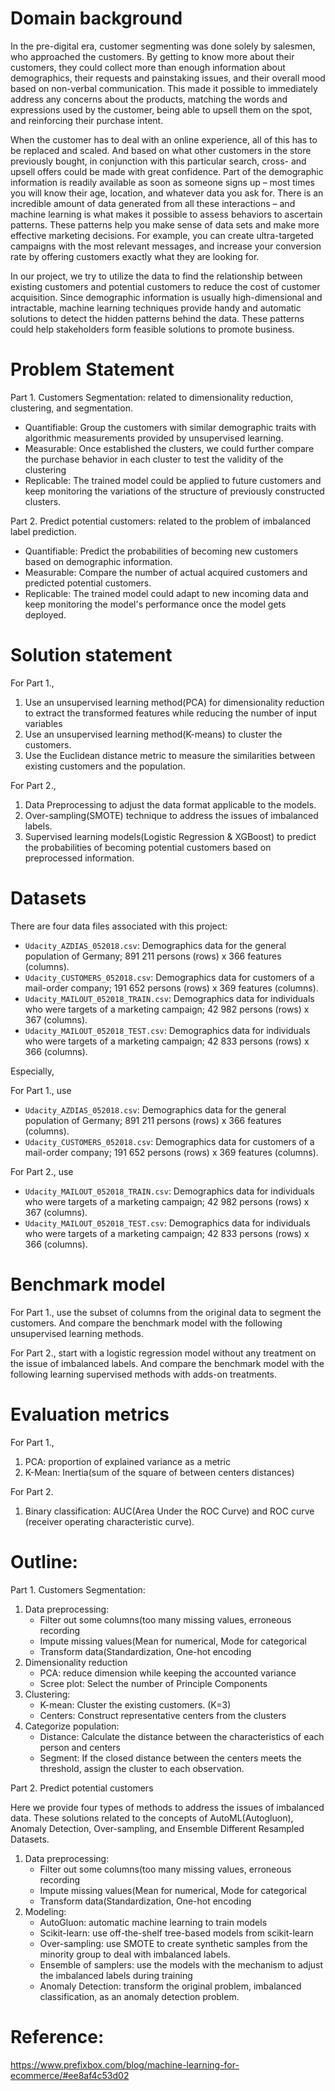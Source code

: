 # Domain background
In the pre-digital era, customer segmenting was done solely by salesmen, who approached the customers. By getting to know more about their customers, they could collect more than enough information about demographics, their requests and painstaking issues, and their overall mood based on non-verbal communication. This made it possible to immediately address any concerns about the products, matching the words and expressions used by the customer, being able to upsell them on the spot, and reinforcing their purchase intent. 

When the customer has to deal with an online experience, all of this has to be replaced and scaled. And based on what other customers in the store previously bought, in conjunction with this particular search, cross- and upsell offers could be made with great confidence. Part of the demographic information is readily available as soon as someone signs up – most times you will know their age, location, and whatever data you ask for. There is an incredible amount of data generated from all these interactions – and machine learning is what makes it possible to assess behaviors to ascertain patterns. These patterns help you make sense of data sets and make more effective marketing decisions. For example, you can create ultra-targeted campaigns with the most relevant messages, and increase your conversion rate by offering customers exactly what they are looking for.

In our project, we try to utilize the data to find the relationship between existing customers and potential customers to reduce the cost of customer acquisition. Since demographic information is usually high-dimensional and intractable, machine learning techniques provide handy and automatic solutions 
to detect the hidden patterns behind the data. These patterns could help stakeholders form feasible solutions to promote business.

# Problem Statement

Part 1. Customers Segmentation: related to dimensionality reduction, clustering, and segmentation.

* Quantifiable: Group the customers with similar demographic traits with algorithmic measurements provided by unsupervised learning. 
* Measurable: Once established the clusters, we could further compare the purchase behavior in each cluster to test the validity of the clustering
* Replicable: The trained model could be applied to future customers and keep monitoring the variations of the structure of previously constructed clusters.

Part 2. Predict potential customers: related to the problem of imbalanced label prediction.

* Quantifiable: Predict the probabilities of becoming new customers based on demographic information.
* Measurable: Compare the number of actual acquired customers and predicted potential customers.
* Replicable: The trained model could adapt to new incoming data and keep monitoring the model's performance once the model gets deployed.


# Solution statement

For Part 1.,
1. Use an unsupervised learning method(PCA) for dimensionality reduction to extract the transformed features while reducing the number of input variables 
2. Use an unsupervised learning method(K-means) to cluster the customers.
3. Use the Euclidean distance metric to measure the similarities between existing customers and the population.

For Part 2., 
1. Data Preprocessing to adjust the data format applicable to the models.
2. Over-sampling(SMOTE) technique to address the issues of imbalanced labels.
3. Supervised learning models(Logistic Regression & XGBoost) to predict the probabilities of becoming potential customers based on preprocessed information.

# Datasets

There are four data files associated with this project:

- `Udacity_AZDIAS_052018.csv`: Demographics data for the general population of Germany; 891 211 persons (rows) x 366 features (columns).
- `Udacity_CUSTOMERS_052018.csv`: Demographics data for customers of a mail-order company; 191 652 persons (rows) x 369 features (columns).
- `Udacity_MAILOUT_052018_TRAIN.csv`: Demographics data for individuals who were targets of a marketing campaign; 42 982 persons (rows) x 367 (columns).
- `Udacity_MAILOUT_052018_TEST.csv`: Demographics data for individuals who were targets of a marketing campaign; 42 833 persons (rows) x 366 (columns).

Especially,

For Part 1., use
- `Udacity_AZDIAS_052018.csv`: Demographics data for the general population of Germany; 891 211 persons (rows) x 366 features (columns).
- `Udacity_CUSTOMERS_052018.csv`: Demographics data for customers of a mail-order company; 191 652 persons (rows) x 369 features (columns).

For Part 2., use
- `Udacity_MAILOUT_052018_TRAIN.csv`: Demographics data for individuals who were targets of a marketing campaign; 42 982 persons (rows) x 367 (columns).
- `Udacity_MAILOUT_052018_TEST.csv`: Demographics data for individuals who were targets of a marketing campaign; 42 833 persons (rows) x 366 (columns).

# Benchmark model

For Part 1., use the subset of columns from the original data to segment the customers. And compare the benchmark model with the following unsupervised learning methods.

For Part 2., start with a logistic regression model without any treatment on the issue of imbalanced labels. And compare the benchmark model with the following learning supervised methods with adds-on treatments.

# Evaluation metrics

For Part 1.,

1. PCA: proportion of explained variance as a metric
2. K-Mean: Inertia(sum of the square of between centers distances)

For Part 2. 
1. Binary classification: AUC(Area Under the ROC Curve) and ROC curve (receiver operating characteristic curve).

# Outline:

Part 1. Customers Segmentation:

1. Data preprocessing: 
    * Filter out some columns(too many missing values, erroneous recording
    * Impute missing values(Mean for numerical, Mode for categorical
    * Transform data(Standardization, One-hot encoding
2. Dimensionality reduction
    * PCA: reduce dimension while keeping the accounted variance
    * Scree plot: Select the number of Principle Components
3. Clustering:
    * K-mean: Cluster the existing customers. (K=3)
    * Centers: Construct representative centers from the clusters
4. Categorize population:
    * Distance: Calculate the distance between the characteristics of each person and centers
    * Segment: If the closed distance between the centers meets the threshold, assign the cluster to each observation.

Part 2. Predict potential customers

Here we provide four types of methods to address the issues of imbalanced data.
These solutions related to the concepts of AutoML(Autogluon), Anomaly Detection, Over-sampling, and Ensemble Different Resampled Datasets.

1. Data preprocessing: 
    * Filter out some columns(too many missing values, erroneous recording
    * Impute missing values(Mean for numerical, Mode for categorical
    * Transform data(Standardization, One-hot encoding
2. Modeling:
    * AutoGluon: automatic machine learning to train models
    * Scikit-learn: use off-the-shelf tree-based models from scikit-learn
    * Over-sampling: use SMOTE to create synthetic samples from the minority group to deal with imbalanced labels.
    * Ensemble of samplers: use the models with the mechanism to adjust the imbalanced labels during training
    * Anomaly Detection: transform the original problem, imbalanced classification, as an anomaly detection problem.

# Reference:
https://www.prefixbox.com/blog/machine-learning-for-ecommerce/#ee8af4c53d02
